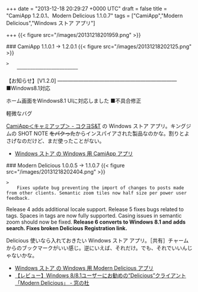 
+++
date = "2013-12-18 20:29:27 +0000 UTC"
draft = false
title = "CamiApp 1.2.0.1、Modern Delicious 1.1.0.7"
tags = ["CamiApp","Modern Delicious","Windows ストア アプリ"]

+++
{{< figure src="/images/20131218201959.png"  >}}<br/>


<div class="section">
    ### CamiApp 1.1.0.1 → 1.2.0.1
    {{< figure src="/images/20131218202125.png"  >}}<br/>


    >
        ―――――――――――――――――――――――
【お知らせ】[V1.2.0]
―――――――――――――――――――――――
■Windows8.1対応


ホーム画面をWindows8.1 UIに対応しました
■不具合修正


軽微なバグ

    
<a href="http://www.kokuyo-st.co.jp/stationery/camiapp/">CamiApp＜キャミアップ＞ - コクヨS&amp;T</a> の Windows ストア アプリ。キングジムの SHOT NOTE <s>をパクった</s>からインスパイアされた製品なのかな。割りとよさげなのだけど、まだ使ったことがない。

<ul>
<li><a href="http://apps.microsoft.com/windows/ja-jp/app/camiapp/f3166f41-79f2-4c04-b161-d1ab3f247e5e">Windows ストア の Windows 用 CamiApp アプリ</a></li>
</ul>
</div>
<div class="section">
    ### Modern Delicious 1.0.0.5 → 1.1.0.7
    {{< figure src="/images/20131218202404.png"  >}}<br/>


    >
        Fixes update bug preventing the import of changes to posts made from other clients. Semantic zoom tiles now half size per power user feedback.
Release 4 adds additional locale support.
Release 5 fixes bugs related to tags. Spaces in tags are now fully supported. Casing issues in semantic zoom should now be fixed.
**Release 6 converts to Windows 8.1 and adds search. Fixes broken Delicious Registration link.**

    
Delicious 使いなら入れておきたい Windows ストア アプリ。［共有］チャームからのブックマークがいい感じ。逆にいえば、それだけ。でも、それでいいんじゃないかな。

<ul>
<li><a href="http://apps.microsoft.com/windows/ja-jp/app/modern-delicious/729b104f-b40e-44a2-972e-7a5142b4a9a6">Windows ストア の Windows 用 Modern Delicious アプリ</a></li>
<li><a href="http://www.forest.impress.co.jp/docs/review/20131118_623046.html">【レビュー】Windows 8/8.1ユーザーにお勧めの“Delicious”クライアント「Modern Delicious」 - 窓の杜</a></li>
</ul>
</div>

